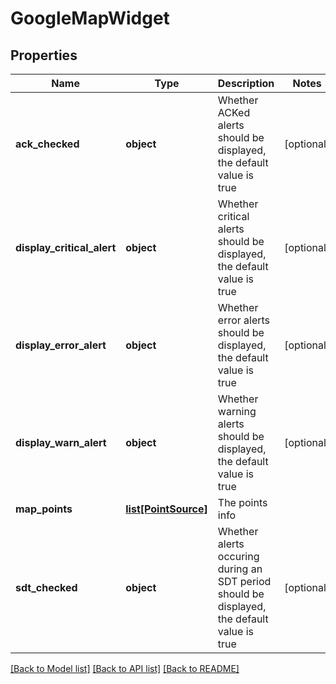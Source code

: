 # GoogleMapWidget

## Properties
Name | Type | Description | Notes
------------ | ------------- | ------------- | -------------
**ack_checked** | **object** | Whether ACKed alerts should be displayed, the default value is true | [optional] 
**display_critical_alert** | **object** | Whether critical alerts should be displayed, the default value is true | [optional] 
**display_error_alert** | **object** | Whether error alerts should be displayed, the default value is true | [optional] 
**display_warn_alert** | **object** | Whether warning alerts should be displayed, the default value is true | [optional] 
**map_points** | [**list[PointSource]**](PointSource.md) | The points info | 
**sdt_checked** | **object** | Whether alerts occuring during an SDT period should be displayed, the default value is true | [optional] 

[[Back to Model list]](../README.md#documentation-for-models) [[Back to API list]](../README.md#documentation-for-api-endpoints) [[Back to README]](../README.md)


